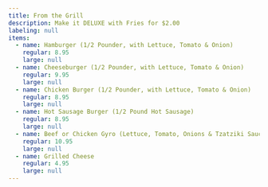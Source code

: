 ```yaml
---
title: From the Grill
description: Make it DELUXE with Fries for $2.00
labeling: null
items:
  - name: Hamburger (1/2 Pounder, with Lettuce, Tomato & Onion)
    regular: 8.95
    large: null
  - name: Cheeseburger (1/2 Pounder, with Lettuce, Tomato & Onion)
    regular: 9.95
    large: null
  - name: Chicken Burger (1/2 Pounder, with Lettuce, Tomato & Onion)
    regular: 8.95
    large: null
  - name: Hot Sausage Burger (1/2 Pound Hot Sausage)
    regular: 8.95
    large: null
  - name: Beef or Chicken Gyro (Lettuce, Tomato, Onions & Tzatziki Sauce)
    regular: 10.95
    large: null
  - name: Grilled Cheese
    regular: 4.95
    large: null
---
```


